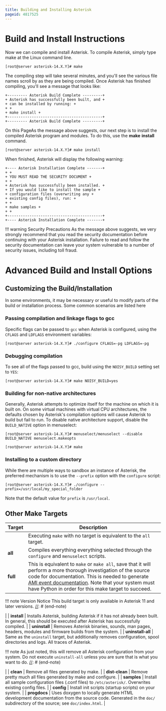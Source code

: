 ```yaml
---
title: Building and Installing Asterisk
pageid: 4817525
---
```


Build and Install Instructions
==============================

Now we can compile and install Asterisk. To compile Asterisk, simply type make at the Linux command line.

```
[root@server asterisk-14.X.Y]# make

```

The compiling step will take several minutes, and you'll see the various file names scroll by as they are being compiled. Once Asterisk has finished compiling, you'll see a message that looks like:

```
+--------- Asterisk Build Complete ---------+
+ Asterisk has successfully been built, and +
+ can be installed by running: +
+ +
+ make install +
+-------------------------------------------+
+--------- Asterisk Build Complete ---------+

```

On this PageAs the message above suggests, our next step is to install the compiled Asterisk program and modules. To do this, use the **make** **install** command.

```
[root@server asterisk-14.X.Y]# make install

```

When finished, Asterisk will display the following warning:

```
+---- Asterisk Installation Complete -------+
+ +
+ YOU MUST READ THE SECURITY DOCUMENT +
+ +
+ Asterisk has successfully been installed. +
+ If you would like to install the sample +
+ configuration files (overwriting any +
+ existing config files), run: +
+ +
+ make samples +
+ +
+-------------------------------------------+
+---- Asterisk Installation Complete -------+

```



!!! warning Security Precautions
    As the message above suggests, we very strongly recommend that you read the security documentation before continuing with your Asterisk installation. Failure to read and follow the security documentation can leave your system vulnerable to a number of security issues, including toll fraud.

      
[//]: # (end-warning)



Advanced Build and Install Options
==================================

Customizing the Build/Installation
----------------------------------

In some environments, it may be necessary or useful to modify parts of the build or installation process. Some common scenarios are listed here

### Passing compilation and linkage flags to gcc

Specific flags can be passed to `gcc` when Asterisk is configured, using the `CFLAGS` and `LDFLAGS` environment variables:

```
[root@server asterisk-14.X.Y]# ./configure CFLAGS=-pg LDFLAGS=-pg

```

### Debugging compilation

To see all of the flags passed to gcc, build using the `NOISY_BUILD` setting set to `YES`:

```
[root@server asterisk-14.X.Y]# make NOISY_BUILD=yes

```

### Building for non-native architectures

Generally, Asterisk attempts to optimize itself for the machine on which it is built on. On some virtual machines with virtual CPU architectures, the defaults chosen by Asterisk's compilation options will cause Asterisk to build but fail to run. To disable native architecture support, disable the `BUILD_NATIVE` option in menuselect:

```
[root@server asterisk-14.X.Y]# menuselect/menuselect --disable BUILD_NATIVE menuselect.makeopts

[root@server asterisk-14.X.Y]# make

```

### Installing to a custom directory

While there are multiple ways to sandbox an instance of Asterisk, the preferred mechanism is to use the `--prefix` option with the `configure` script:

```
[root@server asterisk-14.X.Y]# ./configure --prefix=/usr/local/my_special_folder

```

Note that the default value for `prefix` is `/usr/local`.

Other Make Targets
------------------



| Target | Description |
| --- | --- |
|  | Executing `make` with no target is equivalent to the `all` target. |
| **all** | Compiles everything everything selected through the `configure` and `menuselect` scripts. |
| **full** | This is equivalent to `make` or `make all`, save that it will perform a more thorough investigation of the source code for documentation. This is needed to generate [AMI event documentation](/Development/Roadmap/Asterisk-11-Projects/AMI-Event-Documentation). Note that your system must have Python in order for this make target to succeed.


!!! note Version Notice
    This build target is only available in Asterisk 11 and later versions.
[//]: # (end-note)


 |
| **install** | Installs Asterisk, building Asterisk if it has not already been built. In general, this should be executed after Asterisk has successfully compiled. |
| **uninstall** | Removes Asterisk binaries, sounds, man pages, headers, modules and firmware builds from the system. |
| **uninstall-all** | Same as the `uninstall` target, but additionally removes configuration, spool directories and logs. All traces of Asterisk.


!!! note 
    As just noted, this will remove all Asterisk configuration from your system. Do not execute `uninstall-all` unless you are sure that is what you want to do.
[//]: # (end-note)


 |
| **clean** | Remove all files generated by make. |
| **dist-clean** | Remove pretty much all files generated by make and configure. |
| **samples** | Install all sample configuration files (.conf files) to `/etc/asterisk/`. Overwrites existing config files. |
| **config** | Install init scripts (startup scripts) on your system. |
| **progdocs** | Uses doxygen to locally generate HTML development documentation from the source code.  Generated in the `doc/` subdirectory of the source; see `doc/index.html`. |







